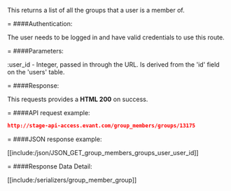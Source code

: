 <!-- --- title: GET /group_members/groups/:user_id -->

This returns a list of all the groups that a user is a member of. 

=
####Authentication:

The user needs to be logged in and have valid credentials to use this route.

=
####Parameters:

:user_id - Integer, passed in through the URL. Is derived from the 'id' field on the 'users' table.

=
####Response:

This requests provides a <strong>HTML 200</strong> on success.

=
####API request example:
```json
http://stage-api-access.evant.com/group_members/groups/13175
```

=
####JSON response example:

[[include:/json/JSON_GET_group_members_groups_user_user_id]]

=
####Response Data Detail:

[[include:/serializers/group_member_group]]